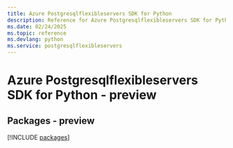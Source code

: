 ```yaml
---
title: Azure Postgresqlflexibleservers SDK for Python
description: Reference for Azure Postgresqlflexibleservers SDK for Python
ms.date: 02/24/2025
ms.topic: reference
ms.devlang: python
ms.service: postgresqlflexibleservers
---
```

# Azure Postgresqlflexibleservers SDK for Python - preview
## Packages - preview
[!INCLUDE [packages](postgresqlflexibleservers-index.md)]